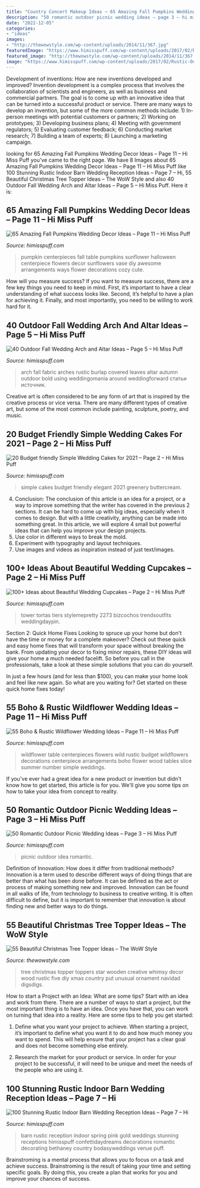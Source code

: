 ```yaml
---
title: "Country Concert Makeup Ideas ~ 65 Amazing Fall Pumpkins Wedding Decor Ideas – Page 11 – Hi Miss Puff"
description: "50 romantic outdoor picnic wedding ideas – page 3 – hi miss puff"
date: "2022-12-05"
categories:
- "ideas"
images:
- "http://thewowstyle.com/wp-content/uploads/2014/11/367.jpg"
featuredImage: "https://www.himisspuff.com/wp-content/uploads/2017/02/Rustic-Outdoor-Picnic-Wedding-Ideas-10.jpg"
featured_image: "http://thewowstyle.com/wp-content/uploads/2014/11/367.jpg"
image: "https://www.himisspuff.com/wp-content/uploads/2017/02/Rustic-Outdoor-Picnic-Wedding-Ideas-10.jpg"
---
```



Development of inventions: How are new inventions developed and improved?
Invention development is a complex process that involves the collaboration of scientists and engineers, as well as business and commercial partners. The goal is to come up with an innovative idea that can be turned into a successful product or service. There are many ways to develop an invention, but some of the more common methods include: 1) In-person meetings with potential customers or partners; 2) Working on prototypes; 3) Developing business plans; 4) Meeting with government regulators; 5) Evaluating customer feedback; 6) Conducting market research; 7) Building a team of experts; 8) Launching a marketing campaign.

	

		
looking for 65 Amazing Fall Pumpkins Wedding Decor Ideas – Page 11 – Hi Miss Puff you've came to the right page. We have 8 Images about 65 Amazing Fall Pumpkins Wedding Decor Ideas – Page 11 – Hi Miss Puff like 100 Stunning Rustic Indoor Barn Wedding Reception Ideas – Page 7 – Hi, 55 Beautiful Christmas Tree Topper Ideas – The WoW Style and also 40 Outdoor Fall Wedding Arch and Altar Ideas – Page 5 – Hi Miss Puff. Here it is:
		
    
## 65 Amazing Fall Pumpkins Wedding Decor Ideas – Page 11 – Hi Miss Puff

<img loading=lazy src="http://www.himisspuff.com/wp-content/uploads/2016/08/Sunflower-Pumpkin-Wedding-Centerpiece.jpg" onerror="this.onerror=null;this.src='https://tse1.mm.bing.net/th?id=OIP.P3FIpu6o0klxyHuKNelvJwHaLG&amp;pid=15.1';" alt="65 Amazing Fall Pumpkins Wedding Decor Ideas – Page 11 – Hi Miss Puff">

_Source: himisspuff.com_

>pumpkin centerpieces fall table pumpkins sunflower halloween centerpiece flowers decor sunflowers vase diy awesome arrangements ways flower decorations cozy cute. 

	

How will you measure success?
If you want to measure success, there are a few key things you need to keep in mind. First, it’s important to have a clear understanding of what success looks like. Second, it’s helpful to have a plan for achieving it. Finally, and most importantly, you need to be willing to work hard for it.

    
## 40 Outdoor Fall Wedding Arch And Altar Ideas – Page 5 – Hi Miss Puff

<img loading=lazy src="http://www.himisspuff.com/wp-content/uploads/2016/09/rustic-burlap-fall-wedding-arch.jpg" onerror="this.onerror=null;this.src='https://tse4.mm.bing.net/th?id=OIP.UPFiYNSNy47ZuhPHSex-bQHaLH&amp;pid=15.1';" alt="40 Outdoor Fall Wedding Arch and Altar Ideas – Page 5 – Hi Miss Puff">

_Source: himisspuff.com_

>arch fall fabric arches rustic burlap covered leaves altar autumn outdoor bold using weddingomania around weddingforward статьи источник. 

	

Creative art is often considered to be any form of art that is inspired by the creative process or vice versa. There are many different types of creative art, but some of the most common include painting, sculpture, poetry, and music.

    
## 20 Budget Friendly Simple Wedding Cakes For 2021 – Page 2 – Hi Miss Puff

<img loading=lazy src="https://www.himisspuff.com/wp-content/uploads/2019/11/budget-friendly-elegant-simple-wedding-cakes-14.jpg" onerror="this.onerror=null;this.src='https://tse3.mm.bing.net/th?id=OIP.vD00ePncXaaA08PAIuDGcQHaLH&amp;pid=15.1';" alt="20 Budget friendly Simple Wedding Cakes for 2021 – Page 2 – Hi Miss Puff">

_Source: himisspuff.com_

>simple cakes budget friendly elegant 2021 greenery buttercream. 

	

4. Conclusion: The conclusion of this article is an idea for a project, or a way to improve something that the writer has covered in the previous 2 sections.
It can be hard to come up with big ideas, especially when it comes to design. But with a little creativity, anything can be made into something great. In this article, we will explore 4 small but powerful ideas that can help you improve your design projects.
1. Use color in different ways to break the mold.
2. Experiment with typography and layout techniques.
3. Use images and videos as inspiration instead of just text/images.

    
## 100+ Ideas About Beautiful Wedding Cupcakes – Page 2 – Hi Miss Puff

<img loading=lazy src="https://www.himisspuff.com/wp-content/uploads/2016/06/Mini-Wedding-Cake-Wedding-Cupcake-29.jpg" onerror="this.onerror=null;this.src='https://tse4.mm.bing.net/th?id=OIP.JZjPjrcw6bzQX9uXlw-j1wHaLH&amp;pid=15.1';" alt="100+ Ideas about Beautiful Wedding Cupcakes – Page 2 – Hi Miss Puff">

_Source: himisspuff.com_

>tower tortas tiers stylemepretty 2273 bizcochos trendsoutfits weddingdaypin. 

	

Section 2: Quick Home Fixes
Looking to spruce up your home but don't have the time or money for a complete makeover? Check out these quick and easy home fixes that will transform your space without breaking the bank.
From updating your decor to fixing minor repairs, these DIY ideas will give your home a much needed facelift. So before you call in the professionals, take a look at these simple solutions that you can do yourself.

In just a few hours (and for less than $100), you can make your home look and feel like new again. So what are you waiting for? Get started on these quick home fixes today!

    
## 55 Boho &amp; Rustic Wildflower Wedding Ideas – Page 11 – Hi Miss Puff

<img loading=lazy src="http://www.himisspuff.com/wp-content/uploads/2016/09/Wildflowers-for-a-budget-wedding.jpg" onerror="this.onerror=null;this.src='https://tse1.mm.bing.net/th?id=OIP.cYtxHtL8649hoHCjeAnjkAHaLH&amp;pid=15.1';" alt="55 Boho &amp; Rustic Wildflower Wedding Ideas – Page 11 – Hi Miss Puff">

_Source: himisspuff.com_

>wildflower table centerpieces flowers wild rustic budget wildflowers decorations centerpiece arrangements boho flower wood tables slice summer number simple weddings. 

	

If you've ever had a great idea for a new product or invention but didn't know how to get started, this article is for you. We'll give you some tips on how to take your idea from concept to reality.

    
## 50 Romantic Outdoor Picnic Wedding Ideas – Page 3 – Hi Miss Puff

<img loading=lazy src="https://www.himisspuff.com/wp-content/uploads/2017/02/Rustic-Outdoor-Picnic-Wedding-Ideas-10.jpg" onerror="this.onerror=null;this.src='https://tse4.mm.bing.net/th?id=OIP.xMLS9Y2keU8EPVrtqmxDRgDMEx&amp;pid=15.1';" alt="50 Romantic Outdoor Picnic Wedding Ideas – Page 3 – Hi Miss Puff">

_Source: himisspuff.com_

>picnic outdoor idea romantic. 

	

Definition of Innovation: How does it differ from traditional methods?
Innovation is a term used to describe different ways of doing things that are better than what has been done before. It can be defined as the act or process of making something new and improved. Innovation can be found in all walks of life, from technology to business to creative writing. It is often difficult to define, but it is important to remember that innovation is about finding new and better ways to do things.

    
## 55 Beautiful Christmas Tree Topper Ideas – The WoW Style

<img loading=lazy src="http://thewowstyle.com/wp-content/uploads/2014/11/367.jpg" onerror="this.onerror=null;this.src='https://tse2.mm.bing.net/th?id=OIP.FzrOlPC4ZmYgpC2UoKTIVgHaKQ&amp;pid=15.1';" alt="55 Beautiful Christmas Tree Topper Ideas – The WoW Style">

_Source: thewowstyle.com_

>tree christmas topper toppers star wooden creative whimsy decor wood rustic five diy xmas country put unusual ornament navidad digsdigs. 

	

How to start a Project with an Idea: What are some tips?
Start with an idea and work from there. There are a number of ways to start a project, but the most important thing is to have an idea. Once you have that, you can work on turning that idea into a reality. Here are some tips to help you get started:
1. Define what you want your project to achieve. When starting a project, it’s important to define what you want it to do and how much money you want to spend. This will help ensure that your project has a clear goal and does not become something else entirely.

2. Research the market for your product or service. In order for your project to be successful, it will need to be unique and meet the needs of the people who are using it.

    
## 100 Stunning Rustic Indoor Barn Wedding Reception Ideas – Page 7 – Hi

<img loading=lazy src="https://www.himisspuff.com/wp-content/uploads/2016/04/Pink-and-Gold-Barn-Wedding-Ideas.jpg" onerror="this.onerror=null;this.src='https://tse1.mm.bing.net/th?id=OIP.DR_olJ9kF2PpbGfSCsd2tgHaLG&amp;pid=15.1';" alt="100 Stunning Rustic Indoor Barn Wedding Reception Ideas – Page 7 – Hi">

_Source: himisspuff.com_

>barn rustic reception indoor spring pink gold weddings stunning receptions himisspuff confettidaydreams decorations romantic decorating bethaney country bodasyweddings venue puff. 

	

Brainstroming is a mental process that allows you to focus on a task and achieve success. Brainstroming is the result of taking your time and setting specific goals. By doing this, you create a plan that works for you and improve your chances of success.

